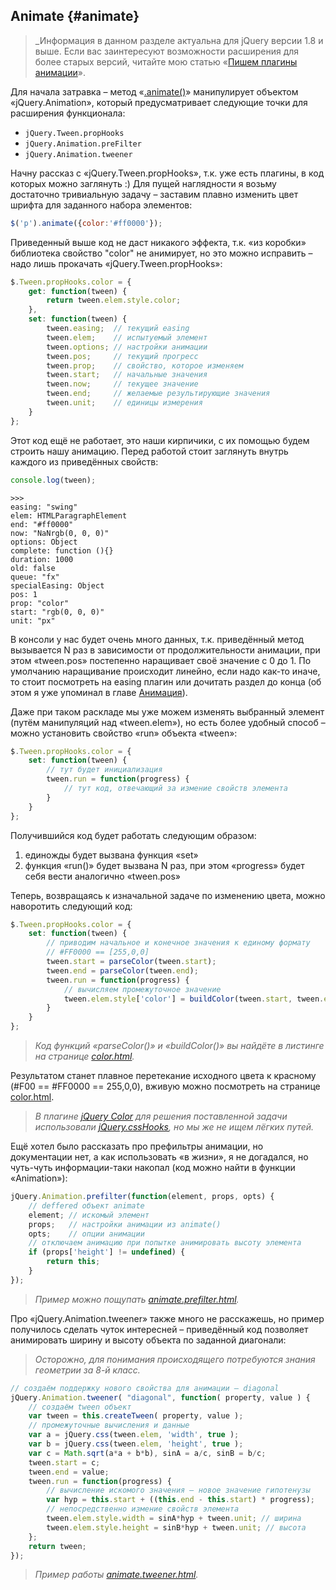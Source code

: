 ## Animate {#animate}

> _Информация в данном разделе актуальна для jQuery версии 1.8 и выше. Если вас заинтересуют возможности расширения для более старых версий, читайте мою статью «[Пишем плагины анимации](http://anton.shevchuk.name/javascript/jquery-for-beginners-write-animation-plugins/)».

Для начала затравка – метод «[.animate()](http://api.jquery.com/animate/)» манипулирует объектом «jQuery.Animation», который предусматривает следующие точки для расширения функционала:
* `jQuery.Tween.propHooks`
* `jQuery.Animation.preFilter`
* `jQuery.Animation.tweener`

Начну рассказ с «jQuery.Tween.propHooks», т.к. уже есть плагины, в код которых можно заглянуть :) Для пущей наглядности я возьму достаточно тривиальную задачу – заставим плавно изменить цвет шрифта для заданного набора элементов:

```javascript
$('p').animate({color:'#ff0000'});
```

Приведенный выше код не даст никакого эффекта, т.к. «из коробки» библиотека свойство "color" не анимирует, но это можно исправить – надо лишь прокачать «jQuery.Tween.propHooks»:

```javascript
$.Tween.propHooks.color = {
    get: function(tween) {
        return tween.elem.style.color;
    },
    set: function(tween) {
        tween.easing;  // текущий easing
        tween.elem;    // испытуемый элемент
        tween.options; // настройки анимации
        tween.pos;     // текущий прогресс
        tween.prop;    // свойство, которое изменяем
        tween.start;   // начальные значения
        tween.now;     // текущее значение
        tween.end;     // желаемые результирующие значения
        tween.unit;    // единицы измерения
    }
};
```

Этот код ещё не работает, это наши кирпичики, с их помощью будем строить нашу анимацию. Перед работой стоит заглянуть внутрь каждого из приведённых свойств:

```javascript
console.log(tween);
```

```
>>>
easing: "swing"
elem: HTMLParagraphElement
end: "#ff0000"
now: "NaNrgb(0, 0, 0)"
options: Object
complete: function (){}
duration: 1000
old: false
queue: "fx"
specialEasing: Object
pos: 1
prop: "color"
start: "rgb(0, 0, 0)"
unit: "px"
```

В консоли у нас будет очень много данных, т.к. приведённый метод вызывается N раз в зависимости от продолжительности анимации, при этом «tween.pos» постепенно наращивает своё значение с 0 до 1. По умолчанию наращивание происходит линейно, если надо как-то иначе, то стоит посмотреть на easing плагин или дочитать раздел до конца (об этом я уже упоминал в главе [Анимация](../40_animatsiya/README.md)).

Даже при таком раскладе мы уже можем изменять выбранный элемент (путём манипуляций над «tween.elem»), но есть более удобный способ – можно установить свойство «run» объекта «tween»:

```javascript
$.Tween.propHooks.color = {
    set: function(tween) {
        // тут будет инициализация
        tween.run = function(progress) {
            // тут код, отвечающий за измение свойств элемента
        }
    }
};
```

Получившийся код будет работать следующим образом:

1. единожды будет вызвана функция «set»
2. функция «run()» будет вызвана N раз, при этом «progress» будет себя вести аналогично «tween.pos»

Теперь, возвращаясь к изначальной задаче по изменению цвета, можно наворотить следующий код:

```javascript
$.Tween.propHooks.color = {
    set: function(tween) {
        // приводим начальное и конечное значения к единому формату
        // #FF0000 == [255,0,0]
        tween.start = parseColor(tween.start);
        tween.end = parseColor(tween.end);
        tween.run = function(progress) {
            // вычисляем промежуточное значение
            tween.elem.style['color'] = buildColor(tween.start, tween.end, progress);
        }
    }
};
```

> _Код функций «parseColor()» и «buildColor()» вы найдёте в листинге на странице [color.html](http://anton.shevchuk.name/book/code/color.html)._

Результатом станет плавное перетекание исходного цвета к красному (#F00 == #FF0000 == 255,0,0), вживую можно посмотреть на странице [color.html](http://anton.shevchuk.name/book/code/color.html).

> _В плагине [jQuery Color](https://github.com/jquery/jquery-color) для решения поставленной задачи использовали [jQuery.cssHooks](http://api.jquery.com/jQuery.cssHooks/), но мы же не ищем лёгких путей._

Ещё хотел было рассказать про префильтры анимации, но документации нет, а как использовать «в жизни», я не догадался, но чуть-чуть информации-таки накопал (код можно найти в функции «Animation»):

```javascript
jQuery.Animation.prefilter(function(element, props, opts) {
    // deffered объект animate
    element; // искомый элемент
    props;   // настройки анимации из animate()
    opts;    // опции анимации
    // отключаем анимацию при попытке анимировать высоту элемента
    if (props['height'] != undefined) {
        return this;
    }
});
```

> _Пример можно пощупать [animate.prefilter.html](http://anton.shevchuk.name/book/code/animate.prefilter.html)._

Про «jQuery.Animation.tweener» также много не расскажешь, но пример получилось сделать чуток интересней – приведённый код позволяет анимировать ширину и высоту объекта по заданной диагонали:

> _Осторожно, для понимания происходящего потребуются знания геометрии за 8-й класс._

```javascript
// создаём поддержку нового свойства для анимации – diagonal
jQuery.Animation.tweener( "diagonal", function( property, value ) {
    // создаём tween объект
    var tween = this.createTween( property, value );
    // промежуточные вычисления и данные
    var a = jQuery.css(tween.elem, 'width', true );
    var b = jQuery.css(tween.elem, 'height', true );
    var c = Math.sqrt(a*a + b*b), sinA = a/c, sinB = b/c;
    tween.start = c;
    tween.end = value;
    tween.run = function(progress) {
        // вычисление искомого значения – новое значение гипотенузы
        var hyp = this.start + ((this.end - this.start) * progress);
        // непосредственно измение свойств элемента
        tween.elem.style.width = sinA*hyp + tween.unit; // ширина
        tween.elem.style.height = sinB*hyp + tween.unit; // высота
    };
    return tween;
});
```

> _Пример работы [animate.tweener.html](http://anton.shevchuk.name/book/code/animate.tweener.html)._
